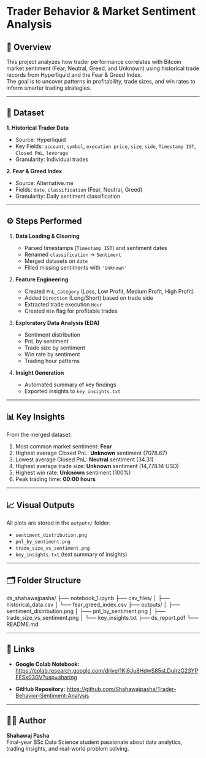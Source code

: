 # Trader Behavior & Market Sentiment Analysis

## 📌 Overview
This project analyzes how trader performance correlates with Bitcoin market sentiment (Fear, Neutral, Greed, and Unknown) using historical trade records from Hyperliquid and the Fear & Greed Index.  
The goal is to uncover patterns in profitability, trade sizes, and win rates to inform smarter trading strategies.

---

## 📂 Dataset
**1. Historical Trader Data**  
- Source: Hyperliquid  
- Key Fields: `account`, `symbol`, `execution price`, `size`, `side`, `Timestamp IST`, `Closed PnL`, `leverage`  
- Granularity: Individual trades  

**2. Fear & Greed Index**  
- Source: Alternative.me  
- Fields: `date`, `classification` (Fear, Neutral, Greed)  
- Granularity: Daily sentiment classification

---

## ⚙️ Steps Performed
1. **Data Loading & Cleaning**  
   - Parsed timestamps (`Timestamp IST`) and sentiment dates  
   - Renamed `classification` → `Sentiment`  
   - Merged datasets on `date`  
   - Filled missing sentiments with `'Unknown'`

2. **Feature Engineering**  
   - Created `PnL_Category` (Loss, Low Profit, Medium Profit, High Profit)  
   - Added `Direction` (Long/Short) based on trade side  
   - Extracted trade execution `Hour`  
   - Created `Win` flag for profitable trades

3. **Exploratory Data Analysis (EDA)**  
   - Sentiment distribution  
   - PnL by sentiment  
   - Trade size by sentiment  
   - Win rate by sentiment  
   - Trading hour patterns

4. **Insight Generation**  
   - Automated summary of key findings  
   - Exported insights to `key_insights.txt`

---

## 📊 Key Insights
From the merged dataset:

1. Most common market sentiment: **Fear**
2. Highest average Closed PnL: **Unknown** sentiment (7078.67)
3. Lowest average Closed PnL: **Neutral** sentiment (34.31)
4. Highest average trade size: **Unknown** sentiment (14,778.14 USD)
5. Highest win rate: **Unknown** sentiment (100%)
6. Peak trading time: **00:00 hours**

---

## 📈 Visual Outputs
All plots are stored in the `outputs/` folder:
- `sentiment_distribution.png`
- `pnl_by_sentiment.png`
- `trade_size_vs_sentiment.png`
- `key_insights.txt` (text summary of insights)

---

## 🗂️ Folder Structure
ds_shahawajpasha/
├── notebook_1.ipynb
├── csv_files/
│ ├── historical_data.csv
│ └── fear_greed_index.csv
├── outputs/
│ ├── sentiment_distribution.png
│ ├── pnl_by_sentiment.png
│ ├── trade_size_vs_sentiment.png
│ └── key_insights.txt
├── ds_report.pdf
└── README.md

---

## 🔗 Links
- **Google Colab Notebook:** https://colab.research.google.com/drive/1Ki8Ju8HdwS85sLDuIrzG23YPFFSx03GV?usp=sharing

- **GitHub Repository:** https://github.com/Shahawajpasha/Trader-Behavior-Sentiment-Analysis

---

## 👨‍💻 Author
**Shahawaj Pasha**  
Final-year BSc Data Science student passionate about data analytics, trading insights, and real-world problem solving.
